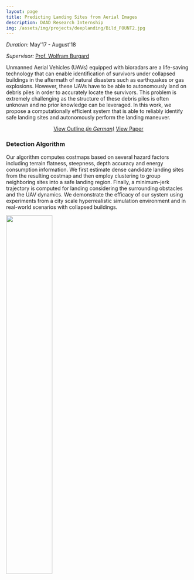 ```yaml
---
layout: page
title: Predicting Landing Sites from Aerial Images
description: DAAD Research Internship
img: /assets/img/projects/deeplanding/Bild_FOUNT2.jpg
---
```


*Duration:* May'17 - August'18

*Supervisor:* [Prof. Wolfram Burgard](http://www2.informatik.uni-freiburg.de/~burgard/)

Unmanned Aerial Vehicles (UAVs) equipped with bioradars are a life-saving technology that can enable identification of survivors under collapsed buildings in the aftermath of natural disasters such as earthquakes or gas explosions. However, these UAVs have to be able to autonomously land on debris piles in order to accurately locate the survivors. This problem is extremely challenging as the structure of these debris piles is often unknown and no prior knowledge can be leveraged. In this work, we propose a computationally efficient system that is able to reliably identify safe landing sites and autonomously perform the landing maneuver.

<p align="center">
    <a class="button" href="/assets/documents/projects/Projektumriss_FOUNT2.pdf" target="_blank">View Outline <i>(in German)</i></a>
    <a class="button" href="https://arxiv.org/abs/1809.05700" target="_blank">View Paper</a>
</p>

### Detection Algorithm

Our algorithm computes costmaps based on several hazard factors including terrain flatness, steepness, depth accuracy and energy consumption information. We first estimate dense candidate landing sites from the resulting costmap and then employ clustering to group neighboring sites into a safe landing region. Finally, a minimum-jerk trajectory is computed for landing considering the surrounding obstacles and the UAV dynamics. We demonstrate the efficacy of our system using experiments from a city scale hyperrealistic simulation environment and in real-world scenarios with collapsed buildings.

<div>
    <img class="col three" height="50%" width="50%" src="{{ site.baseurl }}/assets/img/projects/deeplanding/landing_algo.svg" alt="" title="Landing Algorithm"/>
</div>
